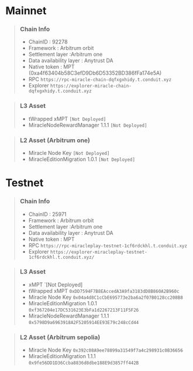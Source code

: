 # Mainnet
>### Chain Info
> * ChainID : 92278
> * Framework : Arbitrum orbit
> * Settlement layer :Arbitrum one
> * Data availability layer : Anytrust DA
> * Native token : MPT (0xa4f63404b58C3efD9Db6D53352BD386fFa174e5A)
> * RPC `https://rpc-miracle-chain-dqfxgxhidy.t.conduit.xyz`
> * Explorer `https://explorer-miracle-chain-dqfxgxhidy.t.conduit.xyz`

>### L3 Asset
> * tWrapped xMPT `[Not Deployed]`
> * MiracleNodeRewardManager 1.1.1 `[Not Deployed]`

>### L2 Asset (Arbitrum one)
> * Miracle Node Key `[Not Deployed]`
> * MiracleEditionMigration 1.0.1 `[Not Deployed]`

# Testnet
>### Chain Info
> * ChainID : 25971
> * Framework : Arbitrum orbit
> * Settlement layer :Arbitrum one
> * Data availability layer : Anytrust DA
> * Native token : MPT
> * RPC `https://rpc-miracleplay-testnet-1cf6rdckhl.t.conduit.xyz`
> * Explorer `https://explorer-miracleplay-testnet-1cf6rdckhl.t.conduit.xyz/`

>### L3 Asset
> * xMPT `[Not Deployed]
> * tWrapped xMPT `0xDD7594F7B8EAccedA3A9fa3183dD8B860A2B960c`
> * Miracle Node Key `0x04a4d8C1cCbE695773e2ba6a2f07B0128cc208B8`
> * MiracleEditionMigration 1.0.1 `0xf367204e17DC531623E3bFa1d2267213F11F5F26`
> * MiracleNodeRewardManager 1.1.1 `0x5798D9a6963918A2F5205914EE93E79c248cCd44`

>### L2 Asset (Arbitrum sepolia)
> * Miracle Node Key `0x392c08A9ee78899a31549f7a4c298931c0B36656`
> * MiracleEditionMigration 1.1.1 `0x9fe56DD1D36Ccba8836d8dbe188E9d3857ff442B`